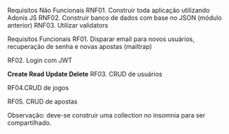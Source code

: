 Requisitos Não Funcionais
RNF01. Construir toda aplicação utilizando Adonis JS
RNF02. Construir banco de dados com base no JSON (módulo anterior)
RNF03. Utilizar validators

Requisitos Funcionais
RF01. Disparar email para novos usuários, recuperação de senha e novas apostas (mailtrap)

RF02. Login com JWT

**Create Read Update Delete**
RF03. CRUD de usuários

RF04.CRUD de jogos

RF05. CRUD de apostas

Observação: deve-se construir uma collection no insomnia para ser compartilhado.
